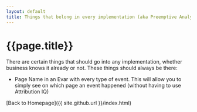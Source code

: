 ```yaml
---
layout: default
title: Things that belong in every implementation (aka Preemptive Analytics)
---
```

# {{page.title}}
There are certain things that should go into any implementation, whether business knows it already or not. These things should always be there:
* Page Name in an Evar with every type of event. This will allow you to simply see on which page an event happened (without having to use Attribution IQ)

[Back to Homepage]({{ site.github.url }}/index.html)